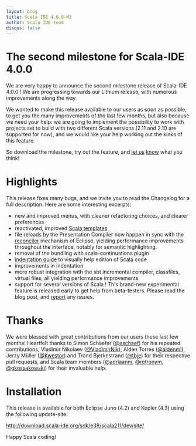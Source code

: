 ```yaml
---
layout: blog
title: Scala IDE 4.0.0-M2
author: Scala IDE team
disqus: false
---
```



# The second milestone for Scala-IDE 4.0.0

We are very happy to announce the second milestone release of
Scala-IDE 4.0.0 ! We are progressing towards our Lithium release,
with numerous improvements along the way.

We wanted to make this release available to our users as soon as
possible, to get you the many improvements of the last few
months, but also because we need your help: we are going to
implement the possibility to work with projects set to build with
two different Scala versions (2.11 and 2.10 are supported for
now), and we would like your help working out the kinks of this
feature.

So download the milestone, try out the feature, and [let us](https://groups.google.com/forum/#!forum/scala-ide-dev) [know](https://www.assembla.com/spaces/scala-ide/tickets)
what you think!

# Highlights

This release fixes many bugs, and we invite you to read the
Changelog for a full description. Here are some interesting
excerpts:
-   new and improved menus, with cleaner refactoring choices, and
    clearer preferences
-   reactivated, improved [Scala templates](http://scala-ide.org/docs/current-user-doc/features/typingviewing/code-templates.html)
-   file reloads by the Presentation Compiler now happen in sync
    with the [reconciler](http://wiki.eclipse.org/FAQ_How_do_I_use_a_model_reconciler%253F) mechanism of Eclipse, yielding performance
    improvements throughout the interface, notably for semantic
    highlighting.
-   removal of the bundling with scala-continuations plugin
-   [indentation guide](http://scala-ide.org/docs/4.0.x/features/typingviewing/indent-guide.html) to visually help edition of Scala code
-   improvements in indentation
-   more robust integration with the sbt incremental compiler,
    classfiles, virtual files, all yielding performance
    improvements
-   support for several versions of Scala ! This brand-new
    experimental feature is released early to get help from
    beta-testers. Please read the blog post, and [report](https://www.assembla.com/spaces/scala-ide/tickets/) any issues.

# Thanks

We were blessed with great contributions from our users these
last few months! Heartfelt thanks to Simon Schäefer ([@sschaef](https://github.com/sschaef))
for his repeated contributions, Vladimir Nikolaev ([@VladimirNik](https://github.com/VladimirNik)),
Alden Torres ([@aldenml](https://github.com/aldenml)), Jerzy Müller ([@Kwestor](https://github.com/Kwestor)) and Trond
Bjerkestrand ([@tbje](https://github.com/tbje)) for their respective pull requests, and
Scala team members ([@adriaanm](https://github.com/adriaanm), [@retronym](https://github.com/retronym), [@gkossakowski](https://github.com/gkossakowski)) for
their invaluable help.

# Installation

This release is available for both Eclipse Juno (4.2) and Kepler
(4.3) using the following update-site: 

<http://download.scala-ide.org/sdk/e38/scala211/dev/site/>

Happy Scala coding!
